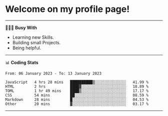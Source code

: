 # Welcome on my profile page!
<!-- print(("dralla"[::-1]+"s").capitalize()) -->

---
👨🏻‍💻 **Busy With**
* Learning new Skills.
* Building small Projects.
* Being helpful.

---
📊 **Coding Stats**
<!--START_SECTION:waka-->

```text
From: 06 January 2023 - To: 13 January 2023

JavaScript   4 hrs 28 mins   ██████████▒░░░░░░░░░░░░░░   41.99 %
HTML         2 hrs           ████▓░░░░░░░░░░░░░░░░░░░░   18.89 %
TOML         1 hr 49 mins    ████▒░░░░░░░░░░░░░░░░░░░░   17.17 %
CSS          54 mins         ██░░░░░░░░░░░░░░░░░░░░░░░   08.59 %
Markdown     28 mins         █░░░░░░░░░░░░░░░░░░░░░░░░   04.53 %
Other        20 mins         ▓░░░░░░░░░░░░░░░░░░░░░░░░   03.17 %
```

<!--END_SECTION:waka-->
---
